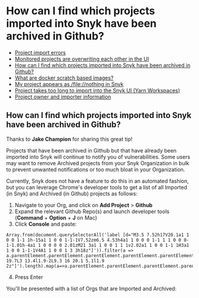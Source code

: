 # How can I find which projects imported into Snyk have been archived in Github?

* [ Project import errors](/hc/en-us/articles/360001373118-Project-import-errors)
* [ Monitored projects are overwriting each other in the UI](/hc/en-us/articles/360017785398-Monitored-projects-are-overwriting-each-other-in-the-UI)
* [ How can I find which projects imported into Snyk have been archived in Github?](/hc/en-us/articles/360007937497-How-can-I-find-which-projects-imported-into-Snyk-have-been-archived-in-Github-)
* [ What are docker scratch based images?](/hc/en-us/articles/360004012857-What-are-docker-scratch-based-images-)
* [ My project appears as /file://nothing in Snyk](/hc/en-us/articles/360003897778-My-project-appears-as-file-nothing-in-Snyk)
* [ Project takes too long to import into the Snyk UI \(Yarn Workspaces\)](/hc/en-us/articles/360002865538-Project-takes-too-long-to-import-into-the-Snyk-UI-Yarn-Workspaces-)
* [ Project owner and importer information](/hc/en-us/articles/360002827197-Project-owner-and-importer-information)

##  How can I find which projects imported into Snyk have been archived in Github?

Thanks to **Jake Champion** for sharing this great tip!

Projects that have been archived in Github but that have already been imported into Snyk will continue to notify you of vulnerabilities. Some users may want to remove Archived projects from your Snyk Organization in bulk to prevent unwanted notifications or too much bloat in your Organization.

Currently, Snyk does not have a feature to do this in an automated fashion, but you can leverage Chrome's developer tools to get a list of all Imported \(in Snyk\) and Archived \(in Github\) projects as follows:

1. Navigate to your Org, and click on **Add Project** &gt; **Github**
2. Expand the relevant Github Repo\(s\) and launch developer tools \(**Command** + **Option** + **J** on Mac\)
3. Click **Console** and paste:

```text
Array.from(document.querySelectorAll('label [d="M3.5 7.52h17V20.1a1 1 0 0 1-1 1h-15a1 1 0 0 1-1-1V7.52zm6.5 4.53h4a1 1 0 0 0 1-1 1 1 0 0 0-1-1.01h-4a1 1 0 0 0 0 2.01zM21 3a1 1 0 0 1 1 1v2.02a1 1 0 0 1-1 1H3a1 1 0 0 1-1-1V4A1 1 0 0 1 3 3h18z"]')).filter(a => a.parentElement.parentElement.parentElement.parentElement.parentElement.parentElement.querySelectorAll('[d="M9.3 19.7L3 13.4l1.9-2L9.3 16 20.1 5.1l1.9 2z"]').length).map(a=>a.parentElement.parentElement.parentElement.parentElement.parentElement.parentElement.querySelector('span').innerText)
```

  
4. Press Enter

You'll be presented with a list of Orgs that are Imported and Archived:

